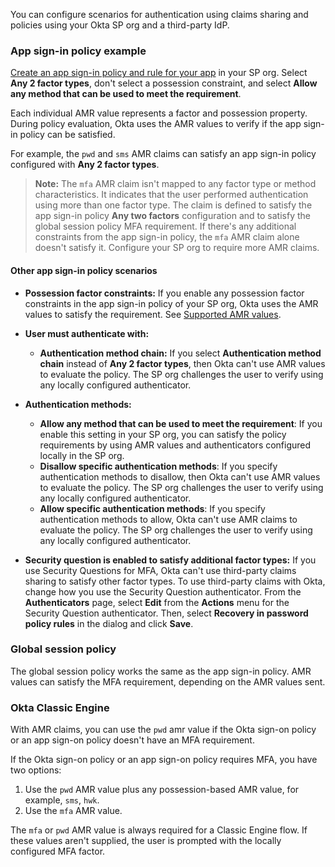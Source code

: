 You can configure scenarios for authentication using claims sharing and policies using your Okta SP org and a third-party IdP.

### App sign-in policy example

[Create an app sign-in policy and rule for your app](https://help.okta.com/okta_help.htm?type=oie&id=ext-create-auth-policy) in your SP org. Select **Any 2 factor types**, don't select a possession constraint, and select **Allow any method that can be used to meet the requirement**.

Each individual AMR value represents a factor and possession property. During policy evaluation, Okta uses the AMR values to verify if the app sign-in policy can be satisfied.

For example, the `pwd` and `sms` AMR claims can satisfy an app sign-in policy configured with **Any 2 factor types**.

> **Note:** The `mfa` AMR claim isn't mapped to any factor type or method characteristics. It indicates that the user performed authentication using more than one factor type. The claim is defined to satisfy the app sign-in policy **Any two factors** configuration and to satisfy the global session policy MFA requirement. If there's any additional constraints from the app sign-in policy, the `mfa` AMR claim alone doesn't satisfy it. Configure your SP org to require more AMR claims.

#### Other app sign-in policy scenarios

* **Possession factor constraints:** If you enable any possession factor constraints in the app sign-in policy of your SP org, Okta uses the AMR values to satisfy the requirement. See [Supported AMR values](#supported-amr-values).

* **User must authenticate with:**
  * **Authentication method chain:** If you select **Authentication method chain** instead of **Any 2 factor types**, then Okta can't use AMR values to evaluate the policy. The SP org challenges the user to verify using any locally configured authenticator.

* **Authentication methods:**
  * **Allow any method that can be used to meet the requirement**: If you enable this setting in your SP org, you can satisfy the policy requirements by using AMR values and authenticators configured locally in the SP org.
  * **Disallow specific authentication methods**: If you specify authentication methods to disallow, then Okta can't use AMR values to evaluate the policy. The SP org challenges the user to verify using any locally configured authenticator.
  * **Allow specific authentication methods**: If you specify authentication methods to allow, Okta can't use AMR claims to evaluate the policy. The SP org challenges the user to verify using any locally configured authenticator.

* **Security question is enabled to satisfy additional factor types:** If you use Security Questions for MFA, Okta can't use third-party claims sharing to satisfy other factor types. To use third-party claims with Okta, change how you use the Security Question authenticator. From the **Authenticators** page, select **Edit** from the **Actions** menu for the Security Question authenticator. Then, select **Recovery in password policy rules** in the dialog and click **Save**.

### Global session policy

The global session policy works the same as the app sign-in policy. AMR values can satisfy the MFA requirement, depending on the AMR values sent.

### Okta Classic Engine

With AMR claims, you can use the `pwd` amr value if the Okta sign-on policy or an app sign-on policy doesn't have an MFA requirement.

If the Okta sign-on policy or an app sign-on policy requires MFA, you have two options:

1. Use the `pwd` AMR value plus any possession-based AMR value, for example, `sms`, `hwk`.
2. Use the `mfa` AMR value.

The `mfa` or `pwd` AMR value is always required for a Classic Engine flow. If these values aren't supplied, the user is prompted with the locally configured MFA factor.
